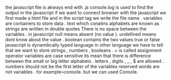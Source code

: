 the javascript file is akways end with .js 
console.log is used to find the output in the javascript
if we want to connect browser with the javascript we first made a html file and in the script tag we write the file name .
variables are containers to store data .
text which conatins alphabets are known as strings are written in double quotes
There is no space between the variables .
in javascript null means absent (no value ).
undefined means dont know about the value .
boolean contains the two values true or false
javascript is dynamikcally typed language 
in other language we have to tell that we want to store strings , numbers , booleans .
= is called assignment operator 
variables are case sensitive its mean that there is difference between the small or big letter alphabets .
letters , digits , _ , $ are allowed .
numbers should not be the first letter of the variables
reserved words are not variables . for example=console.
but we can used Console.

